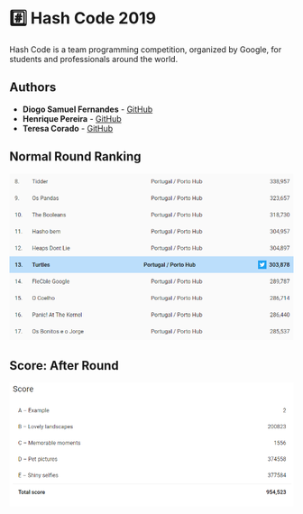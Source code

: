 # #️⃣ Hash Code 2019
Hash Code is a team programming competition, organized by Google, for students and professionals around the world. 

## Authors

* **Diogo Samuel Fernandes** - [GitHub](https://github.com/SamuelKun)
* **Henrique Pereira** - [GitHub](https://github.com/GodAnri)
* **Teresa Corado** - [GitHub](https://github.com/Reesa23)

## Normal Round Ranking
![Hub Rank](score/hub_rank.png "Hub Rank")

## Score:  After Round

![After Round](score/after_round.PNG "After Round")

